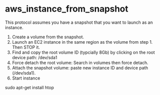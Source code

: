 # aws_instance_from_snapshot

This protocol assumes you have a snapshot that you want to launch as an instance.

1. Create a volume from the snapshot.
2. Launch an EC2 instance in the same region as the volume from step 1. Then STOP it.
3. Find and copy the root volume ID (typcially 8Gb) by clicking on the root device path: /dev/sda1
4. Force detach the root volume: Search in volumes then force detach.
5. Attach the snapshot volume: paste new instance ID and device path (/dev/sda1).
6. Start instance


sudo apt-get install htop
